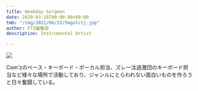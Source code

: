 ```yaml
---
title: Weekday Surgeon
date: 2020-03-16T00:00:00+09:00
tmb: "/img/2021/06/15/5mgulctj.jpg"
author: FTZ編集部
description: Instrumental Artist

---
```

![](/img/2021/06/15/5mgulctj.jpg)

Com'zのベース・キーボード・ボーカル担当、ズレー汰過激団のキーボード担当など様々な場所で活動しており、ジャンルにとらわれない面白いものを作ろうと日々奮闘している。
